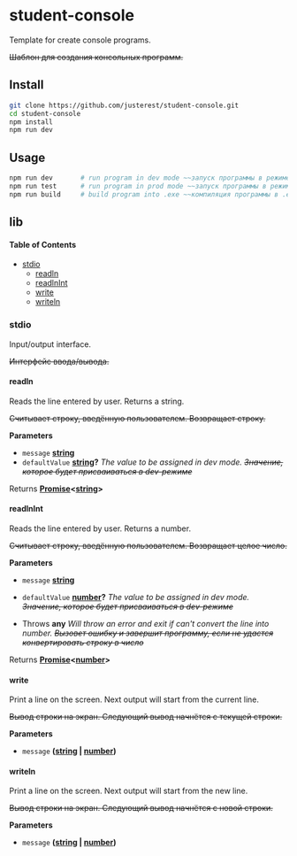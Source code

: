 # student-console

Template for create console programs.

~~Шаблон для создания консольных программ.~~

## Install

```bash
git clone https://github.com/justerest/student-console.git
cd student-console
npm install
npm run dev
```

## Usage

```bash
npm run dev       # run program in dev mode ~~запуск программы в режиме разработки~~
npm run test      # run program in prod mode ~~запуск программы в режиме реального пользования~~
npm run build     # build program into .exe ~~компиляция программы в .exe файл~~
```

## lib

<!-- Generated by documentation.js. Update this documentation by updating the source code. -->

#### Table of Contents

-   [stdio](#stdio)
    -   [readln](#readln)
    -   [readlnInt](#readlnint)
    -   [write](#write)
    -   [writeln](#writeln)

### stdio

Input/output interface.

~~Интерфейс ввода/вывода.~~

#### readln

Reads the line entered by user. Returns a string.

~~Считывает строку, введённую пользователем. Возвращает строку.~~

**Parameters**

-   `message` **[string](https://developer.mozilla.org/docs/Web/JavaScript/Reference/Global_Objects/String)** 
-   `defaultValue` **[string](https://developer.mozilla.org/docs/Web/JavaScript/Reference/Global_Objects/String)?** _The value to be assigned in dev mode. ~~Значение, которое будет присваиваться в dev-режиме~~_

Returns **[Promise](https://developer.mozilla.org/docs/Web/JavaScript/Reference/Global_Objects/Promise)&lt;[string](https://developer.mozilla.org/docs/Web/JavaScript/Reference/Global_Objects/String)>** 

#### readlnInt

Reads the line entered by user. Returns a number.

~~Считывает строку, введённую пользователем. Возвращает целое число.~~

**Parameters**

-   `message` **[string](https://developer.mozilla.org/docs/Web/JavaScript/Reference/Global_Objects/String)** 
-   `defaultValue` **[number](https://developer.mozilla.org/docs/Web/JavaScript/Reference/Global_Objects/Number)?** _The value to be assigned in dev mode. ~~Значение, которое будет присваиваться в dev-режиме~~_


-   Throws **any** _Will throw an error and exit if can't convert the line into number.
    ~~Вызовет ошибку и завершит программу, если не удастся конвертировать строку в число~~_

Returns **[Promise](https://developer.mozilla.org/docs/Web/JavaScript/Reference/Global_Objects/Promise)&lt;[number](https://developer.mozilla.org/docs/Web/JavaScript/Reference/Global_Objects/Number)>** 

#### write

Print a line on the screen. Next output will start from the current line.

~~Вывод строки на экран. Следующий вывод начнётся с текущей строки.~~

**Parameters**

-   `message` **([string](https://developer.mozilla.org/docs/Web/JavaScript/Reference/Global_Objects/String) \| [number](https://developer.mozilla.org/docs/Web/JavaScript/Reference/Global_Objects/Number))** 

#### writeln

Print a line on the screen. Next output will start from the new line.

~~Вывод строки на экран. Следующий вывод начнётся с новой строки.~~

**Parameters**

-   `message` **([string](https://developer.mozilla.org/docs/Web/JavaScript/Reference/Global_Objects/String) \| [number](https://developer.mozilla.org/docs/Web/JavaScript/Reference/Global_Objects/Number))** 
